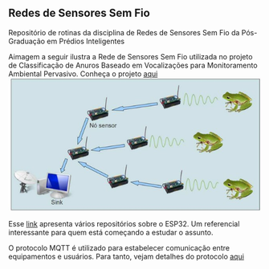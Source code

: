 ## Redes de Sensores Sem Fio
Repositório de rotinas da disciplina de Redes de Sensores Sem Fio da Pós-Graduação em Prédios Inteligentes

Aimagem a seguir ilustra a Rede de Sensores Sem Fio utilizada no projeto de Classificação de Anuros Baseado em Vocalizações para Monitoramento Ambiental Pervasivo. Conheça o projeto [aqui](https://www.researchgate.net/publication/256473761_Classificacao_de_Anuros_Baseado_em_Vocalizacoes_para_Monitoramento_Ambiental_Pervasivo/figures?lo=1)
![](frog.png)

Esse [link](http://esp32.net/) apresenta vários repositórios sobre o ESP32. Um referencial interessante para quem está começando a estudar o assunto.

O protocolo MQTT é utilizado para estabelecer comunicação entre equipamentos e usuários. Para tanto, vejam detalhes do protocolo [aqui](https://www.ibm.com/developerworks/br/library/iot-mqtt-why-good-for-iot/index.html) 

